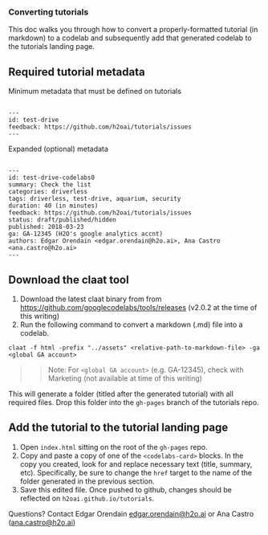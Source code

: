 ### Converting tutorials

This doc walks you through how to convert a properly-formatted tutorial (in markdown) to a codelab and subsequently add that generated codelab to the tutorials landing page.

## Required tutorial metadata

Minimum metadata that must be defined on tutorials
```

---
id: test-drive
feedback: https://github.com/h2oai/tutorials/issues
---
```

Expanded (optional) metadata
```

---
id: test-drive-codelabs0
summary: Check the list
categories: driverless
tags: driverless, test-drive, aquarium, security
duration: 40 (in minutes)
feedback: https://github.com/h2oai/tutorials/issues
status: draft/published/hidden
published: 2018-03-23
ga: GA-12345 (H2O's google analytics accnt)
authors: Edgar Orendain <edgar.orendain@h2o.ai>, Ana Castro <ana.castro@h2o.ai>
---
```


## Download the claat tool
1. Download the latest claat binary from from https://github.com/googlecodelabs/tools/releases (v2.0.2 at the time of this writing)
2. Run the following command to convert a markdown (.md) file into a codelab.
```
claat -f html -prefix "../assets" <relative-path-to-markdown-file> -ga <global GA account>
```

>> Note: For `<global GA account>` (e.g. GA-12345), check with Marketing (not available at time of this writing)

This will generate a folder (titled after the generated tutorial) with all required files.  Drop this folder into the `gh-pages` branch of the tutorials repo.


## Add the tutorial to the tutorial landing page

1. Open `index.html` sitting on the root of the `gh-pages` repo.
2. Copy and paste a copy of one of the `<codelabs-card>` blocks. In the copy you created, look for and replace necessary text (title, summary, etc).  Specifically, be sure to change the `href` target to the name of the folder generated in the previous section.
3. Save this edited file.  Once pushed to github, changes should be reflected on `h2oai.github.io/tutorials`.


Questions? Contact Edgar Orendain <edgar.orendain@h2o.ai> or Ana Castro (ana.castro@h2o.ai)
